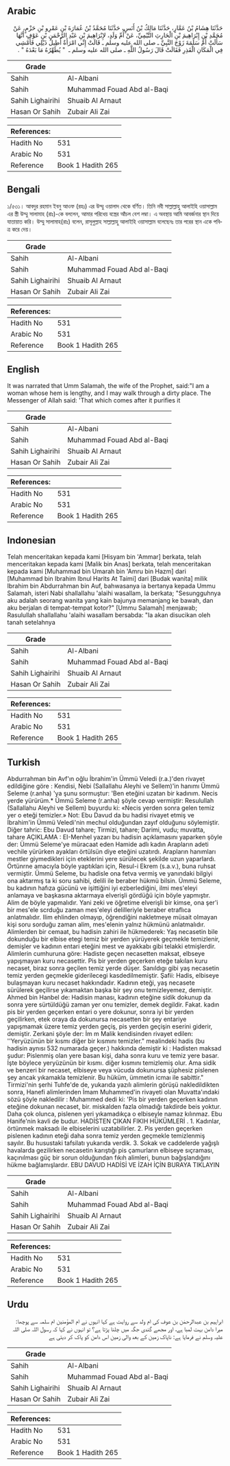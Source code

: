 ## Arabic


<div dir="rtl" lang="ar" style={{fontSize:'larger',backgroundColor:'#f8f9fa',padding:20}}>
حَدَّثَنَا هِشَامُ بْنُ عَمَّارٍ، حَدَّثَنَا مَالِكُ بْنُ أَنَسٍ، حَدَّثَنَا مُحَمَّدُ بْنُ عُمَارَةَ بْنِ عَمْرِو بْنِ حَزْمٍ، عَنْ مُحَمَّدِ بْنِ إِبْرَاهِيمَ بْنِ الْحَارِثِ التَّيْمِيِّ، عَنْ أُمِّ وَلَدٍ، لإِبْرَاهِيمَ بْنِ عَبْدِ الرَّحْمَنِ بْنِ عَوْفٍ أَنَّهَا سَأَلَتْ أُمَّ سَلَمَةَ زَوْجَ النَّبِيِّ ـ صلى الله عليه وسلم ـ قَالَتْ إِنِّي امْرَأَةٌ أُطِيلُ ذَيْلِي فَأَمْشِي فِي الْمَكَانِ الْقَذِرِ فَقَالَتْ قَالَ رَسُولُ اللَّهِ ـ صلى الله عليه وسلم ـ ‏ "‏ يُطَهِّرُهُ مَا بَعْدَهُ ‏"‏ ‏.‏
</div>
<div style={{backgroundColor:'#f8f9fa',padding:20, marginBottom: 10}}><table> <thead> <tr> <th>Grade</th> <th></th> </tr> </thead> <tbody> <tr><td>Sahih</td><td>Al-Albani</td></tr><tr><td>Sahih</td><td>Muhammad Fouad Abd al-Baqi</td></tr><tr><td>Sahih Lighairihi</td><td>Shuaib Al Arnaut</td></tr><tr><td>Hasan Or Sahih</td><td>Zubair Ali Zai</td></tr></tbody></table><table> <thead> <tr> <th>References:</th> <th></th> </tr> </thead> <tbody><tr><td>Hadith No</td><td>531</td></tr><tr><td>Arabic No</td><td>531</td></tr><tr><td>Reference</td><td>Book 1 Hadith 265</td></tr></tbody></table></div>

## Bengali


<div dir="ltr" lang="bn" style={{fontSize:'larger',backgroundColor:'#f8f9fa',padding:20}}>
১/৫৩১। আবদুর রহমান ইবনু আওফ (রহঃ) এর উম্মু ওয়ালাদ থেকে বর্ণিত। তিনি নবী সাল্লাল্লাহু আলাইহি ওয়াসাল্লাম এর স্ত্রী উম্মু সালামাহ (রাঃ)-কে বললেন, আমার পরিধেয় বস্ত্রের আঁচল বেশ লম্বা। এ অবস্থায় আমি আবর্জনার স্থান দিয়ে যাতায়াত করি। উম্মু সালামাহ(রাঃ) বলেন, রাসূলুল্লাহ সাল্লাল্লাহু আলাইহি ওয়াসাল্লাম বলেছেনঃ তার পরের স্থান একে পবিত্র করে দেয়।
</div>
<div style={{backgroundColor:'#f8f9fa',padding:20, marginBottom: 10}}><table> <thead> <tr> <th>Grade</th> <th></th> </tr> </thead> <tbody> <tr><td>Sahih</td><td>Al-Albani</td></tr><tr><td>Sahih</td><td>Muhammad Fouad Abd al-Baqi</td></tr><tr><td>Sahih Lighairihi</td><td>Shuaib Al Arnaut</td></tr><tr><td>Hasan Or Sahih</td><td>Zubair Ali Zai</td></tr></tbody></table><table> <thead> <tr> <th>References:</th> <th></th> </tr> </thead> <tbody><tr><td>Hadith No</td><td>531</td></tr><tr><td>Arabic No</td><td>531</td></tr><tr><td>Reference</td><td>Book 1 Hadith 265</td></tr></tbody></table></div>

## English


<div dir="ltr" lang="en" style={{fontSize:'larger',backgroundColor:'#f8f9fa',padding:20}}>
It was narrated that Umm Salamah, the wife of the Prophet, said:"I am a woman whose hem is lengthy, and I may walk through a dirty place. The Messenger of Allah said: 'That which comes after it purifies it
</div>
<div style={{backgroundColor:'#f8f9fa',padding:20, marginBottom: 10}}><table> <thead> <tr> <th>Grade</th> <th></th> </tr> </thead> <tbody> <tr><td>Sahih</td><td>Al-Albani</td></tr><tr><td>Sahih</td><td>Muhammad Fouad Abd al-Baqi</td></tr><tr><td>Sahih Lighairihi</td><td>Shuaib Al Arnaut</td></tr><tr><td>Hasan Or Sahih</td><td>Zubair Ali Zai</td></tr></tbody></table><table> <thead> <tr> <th>References:</th> <th></th> </tr> </thead> <tbody><tr><td>Hadith No</td><td>531</td></tr><tr><td>Arabic No</td><td>531</td></tr><tr><td>Reference</td><td>Book 1 Hadith 265</td></tr></tbody></table></div>

## Indonesian


<div dir="ltr" lang="id" style={{fontSize:'larger',backgroundColor:'#f8f9fa',padding:20}}>
Telah menceritakan kepada kami [Hisyam bin 'Ammar] berkata, telah menceritakan kepada kami [Malik bin Anas] berkata, telah menceritakan kepada kami [Muhammad bin Umarah bin 'Amru bin Hazm] dari [Muhammad bin Ibrahim Ibnul Harits At Taimi] dari [Budak wanita] milik Ibrahim bin Abdurrahman bin Auf, bahwasanya ia bertanya kepada Ummu Salamah, isteri Nabi shallallahu 'alaihi wasallam, Ia berkata; "Sesungguhnya aku adalah seorang wanita yang kain bajunya memanjang ke bawah, dan aku berjalan di tempat-tempat kotor?" [Ummu Salamah] menjawab; Rasulullah shallallahu 'alaihi wasallam bersabda: "Ia akan disucikan oleh tanah setelahnya
</div>
<div style={{backgroundColor:'#f8f9fa',padding:20, marginBottom: 10}}><table> <thead> <tr> <th>Grade</th> <th></th> </tr> </thead> <tbody> <tr><td>Sahih</td><td>Al-Albani</td></tr><tr><td>Sahih</td><td>Muhammad Fouad Abd al-Baqi</td></tr><tr><td>Sahih Lighairihi</td><td>Shuaib Al Arnaut</td></tr><tr><td>Hasan Or Sahih</td><td>Zubair Ali Zai</td></tr></tbody></table><table> <thead> <tr> <th>References:</th> <th></th> </tr> </thead> <tbody><tr><td>Hadith No</td><td>531</td></tr><tr><td>Arabic No</td><td>531</td></tr><tr><td>Reference</td><td>Book 1 Hadith 265</td></tr></tbody></table></div>

## Turkish


<div dir="ltr" lang="tr" style={{fontSize:'larger',backgroundColor:'#f8f9fa',padding:20}}>
Abdurrahman bin Avf'ın oğlu İbrahim'in Ümmü Veledi (r.a.)'den rivayet edildiğine göre : Kendisi, Nebi (Sallallahu Aleyhi ve Sellem)'in hanımı Ümmü Seleme (r.anha) 'ya şunu sormuştur: 'Ben eteğini uzatan bir kadınım. Necis yerde yürürüm.* Ümmü Seleme (r.anha) şöyle cevap vermiştir: Resulullah (Sallallahu Aleyhi ve Sellem) buyurdu ki: «Necis yerden sonra gelen temiz yer o eteği temizler.» Not: Ebu Davud da bu hadisi rivayet etmiş ve İbrahim'in Ümmü Veledi'nin mechul olduğundan zayıf olduğunu söylemiştir. Diğer tahric: Ebu Davud tahare; Tirmizi, tahare; Darimi, vudu; muvatta, tahare AÇIKLAMA : EI-Menhel yazarı bu hadisin açıklamasını yaparken şöyle der: Ümmü Seleme'ye müracaat eden Hamide adlı kadın Arapların adeti vechile yürürken ayakları örtülsün diye eteğini uzatırdı. Arapların hanımları mestler giymedikleri için eteklerini yere sürülecek şekilde uzun yaparlardı. Örtünrne amacıyla böyle yaptıkları için, Resul-i Ekrem (s.a.v.), buna ruhsat vermiştir. Ümmü Seleme, bu hadisle ona fetva vermiş ve yanındaki bilgiyi ona aktarmış ta ki soru sahibi, delili ile beraber hükmü bilsin. Ümmü Seleme, bu kadının hafıza gücünü ve işittiğini iyi ezberlediğini, ilmi mes'eleyi anlamaya ve başkasına aktarmaya elverişli gördüğü için böyle yapmıştır. Alim de böyle yapmalıdır. Yani zeki ve öğretime elverişli bir kimse, ona şer'i bir mes'ele scrduğu zaman mes'eleyi delilleriyle beraber etraflıca anlatmalıdır. Ilim ehlinden olmayıp, öğrendiğini nakletmeye müsait olmayan kişi soru sorduğu zaman alim, mes'elenin yalnız hükmünü anlatmalıdır. Alimlerden bir cemaat, bu hadisin zahiri ile hükmederek: Yaş necasetin bile dokunduğu bir elbise etegi temiz bir yerden yürüyerek geçmekle temizlenir, demişler ve kadının entari eteğini mest ve ayakkabı gibi telakki etmişlerdir. Alimlerin cumhuruna göre: Hadiste geçen necasetten maksat, elbseye yapışmayan kuru necasettir. Pis bir yerden geçerken eteğe takılan kuru necaset, biraz sonra geçilen temiz yerde düşer. Sanıldıgı gibi yaş necasetin temiz yerden geçmekle giderilecegi kasdedilmemiştir. Şafii: Hadis, elbiseye bulaşmayan kuru necaset hakkındadır. Kadının eteği, yaş necasete sürülerek geçilirse yıkamaktan başka bir şey onu temizleyemez, demiştir. Ahmed bin Hanbel de: Hadisin manası, kadının eteğine sidik dokunup da sonra yere sürtüldüğü zaman yer onu temizler, demek degildir. Fakat. kadın pis bir yerden geçerken entari o yere dokunur, sonra iyi bir yerden geçilirken, etek oraya da dokunursa necasetten bir şey entariye yapışmamak üzere temiz yerden geçiş, pis yerden geçişin eserini giderir, demiştir. Zerkani şöyle der: İm m Malik kendisinden rivayet edilen: ''Yeryüzünün bir kısmı diğer bir kısmını temizler." mealindeki hadis (bu hadisin aynısı 532 numarada geçer.) hakkında demiştir ki : Hadisten maksad şudur: Pislenmiş olan yere basan kişi, daha sonra kuru ve temiz yere basar. İşte böylece yeryüzünün bir kısmı. diğer kısmını temizlemiş olur. Ama sidik ve benzeri bir necaset, elbiseye veya vücuda dokunursa şüphesiz pislenen şey ancak yıkamakla temizlenir. Bu hüküm, ümmetin icmaı ile sabittir." Tirmizi'nin şerhi Tuhfe'de de, yukarıda yazılı alimlerin görüşü nakledildikten sonra, Hanefi alimlerinden İmam Muhammed'in rivayeti olan Muvatta'ındaki sözü şöyle nakledilir : Muhammed dedi ki: 'Pis bir yerden geçerken kadının eteğine dokunan necaset, bir. miskalden fazla olmadığı takdirde beis yoktur. Daha çok olunca, pislenen yeri yıkamadıkça o elbiseyle namaz kılınmaz. Ebu Hanife'nin kavli de budur. HADİSTEN ÇIKAN FIKIH HÜKÜMLERİ . 1. Kadınlar, örtünmek maksadı ile elbiselerini uzatabilirler. 2. Pis yerden geçerken pislenen kadının eteği daha sonra temiz yerden geçmekle temizlenmiş sayılır. Bu husustaki tafsilatı yukarıda verdik. 3. Sokak ve caddelerde yağışlı havalarda gezilirken necasetin karıştığı pis çamurların elbiseye sıçraması, kaçınılması güç bir sorun olduğundan fıkıh alimleri, bunun bağışlandığını hükme bağlamışlardır. EBU DAVUD HADİSİ VE İZAH İÇİN BURAYA TIKLAYIN
</div>
<div style={{backgroundColor:'#f8f9fa',padding:20, marginBottom: 10}}><table> <thead> <tr> <th>Grade</th> <th></th> </tr> </thead> <tbody> <tr><td>Sahih</td><td>Al-Albani</td></tr><tr><td>Sahih</td><td>Muhammad Fouad Abd al-Baqi</td></tr><tr><td>Sahih Lighairihi</td><td>Shuaib Al Arnaut</td></tr><tr><td>Hasan Or Sahih</td><td>Zubair Ali Zai</td></tr></tbody></table><table> <thead> <tr> <th>References:</th> <th></th> </tr> </thead> <tbody><tr><td>Hadith No</td><td>531</td></tr><tr><td>Arabic No</td><td>531</td></tr><tr><td>Reference</td><td>Book 1 Hadith 265</td></tr></tbody></table></div>

## Urdu


<div dir="rtl" lang="ur" style={{fontSize:'larger',backgroundColor:'#f8f9fa',padding:20}}>
ابراہیم بن عبدالرحمٰن بن عوف کی ام ولد سے روایت ہے کہا انہوں نے ام المؤمنین ام سلمہ سے پوچھا: میرا دامن بہت لمبا ہے، اور مجھے گندی جگہ میں چلنا پڑتا ہے؟ تو انہوں نے کہا کہ رسول اللہ صلی اللہ علیہ وسلم نے فرمایا ہے: ناپاک زمین کے بعد والی زمین اس دامن کو پاک کر دیتی ہے
</div>
<div style={{backgroundColor:'#f8f9fa',padding:20, marginBottom: 10}}><table> <thead> <tr> <th>Grade</th> <th></th> </tr> </thead> <tbody> <tr><td>Sahih</td><td>Al-Albani</td></tr><tr><td>Sahih</td><td>Muhammad Fouad Abd al-Baqi</td></tr><tr><td>Sahih Lighairihi</td><td>Shuaib Al Arnaut</td></tr><tr><td>Hasan Or Sahih</td><td>Zubair Ali Zai</td></tr></tbody></table><table> <thead> <tr> <th>References:</th> <th></th> </tr> </thead> <tbody><tr><td>Hadith No</td><td>531</td></tr><tr><td>Arabic No</td><td>531</td></tr><tr><td>Reference</td><td>Book 1 Hadith 265</td></tr></tbody></table></div>